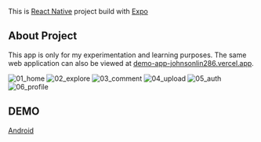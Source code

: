 This is [React Native](https://reactnative.dev/) project build with [Expo](https://expo.dev/)

## About Project

This app is only for my experimentation and learning purposes. The same web application can also be viewed at [demo-app-johnsonlin286.vercel.app](https://demo-app-johnsonlin286.vercel.app/).

![01_home](https://firebasestorage.googleapis.com/v0/b/jlin-firebase.appspot.com/o/app_screenshoot%2F01_home.jpg?alt=media&token=a5369b9c-cc77-4dfc-ad78-a1e434ffda44)
![02_explore](https://firebasestorage.googleapis.com/v0/b/jlin-firebase.appspot.com/o/app_screenshoot%2F02_explore.jpg?alt=media&token=912bb3e3-e1b0-4469-8c5e-c1c4dd12baf9)
![03_comment](https://firebasestorage.googleapis.com/v0/b/jlin-firebase.appspot.com/o/app_screenshoot%2F03_comment.jpg?alt=media&token=c054c092-be38-4258-8f91-b5c0d88287ed)
![04_upload](https://firebasestorage.googleapis.com/v0/b/jlin-firebase.appspot.com/o/app_screenshoot%2F04_upload.jpg?alt=media&token=19166718-2984-4cc1-8cb2-f8fae25d14d4)
![05_auth](https://firebasestorage.googleapis.com/v0/b/jlin-firebase.appspot.com/o/app_screenshoot%2F05_auth.jpg?alt=media&token=ff7f35e8-3b86-477e-b996-a3bcdbe327dc)
![06_profile](https://firebasestorage.googleapis.com/v0/b/jlin-firebase.appspot.com/o/app_screenshoot%2F06_profile.jpg?alt=media&token=4c81d524-6f90-468f-846b-87ec5478e47b)

## DEMO

[Android](https://expo.dev/accounts/johnson286/projects/rn-demo-app/builds/7c0faae5-edf9-432b-b458-e911daff3cab)
